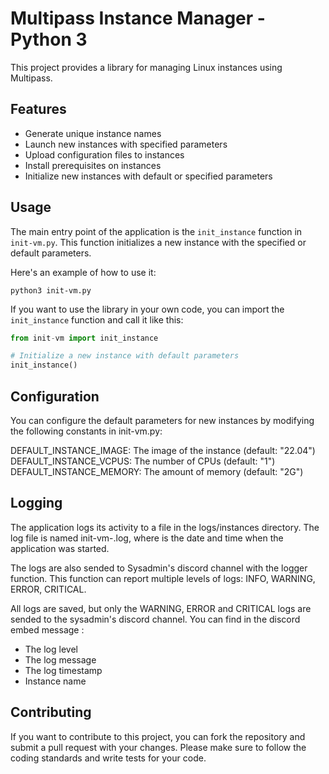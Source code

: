 # Multipass Instance Manager - Python 3

This project provides a library for managing Linux instances using Multipass.

## Features

- Generate unique instance names
- Launch new instances with specified parameters
- Upload configuration files to instances
- Install prerequisites on instances
- Initialize new instances with default or specified parameters

## Usage

The main entry point of the application is the `init_instance` function in `init-vm.py`. This function initializes a new instance with the specified or default parameters.

Here's an example of how to use it:

```shell
python3 init-vm.py
```

If you want to use the library in your own code, you can import the `init_instance` function and call it like this:

```python
from init-vm import init_instance

# Initialize a new instance with default parameters
init_instance()
```

## Configuration

You can configure the default parameters for new instances by modifying the following constants in init-vm.py:

DEFAULT_INSTANCE_IMAGE: The image of the instance (default: "22.04")
DEFAULT_INSTANCE_VCPUS: The number of CPUs (default: "1")
DEFAULT_INSTANCE_MEMORY: The amount of memory (default: "2G")

## Logging

The application logs its activity to a file in the logs/instances directory. The log file is named init-vm-<timestamp>.log, where <timestamp> is the date and time when the application was started.

The logs are also sended to Sysadmin's discord channel with the logger function.
This function can report multiple levels of logs: INFO, WARNING, ERROR, CRITICAL.

All logs are saved, but only the WARNING, ERROR and CRITICAL logs are sended to the sysadmin's discord channel.
You can find in the discord embed message :

- The log level
- The log message
- The log timestamp
- Instance name

## Contributing

If you want to contribute to this project, you can fork the repository and submit a pull request with your changes. Please make sure to follow the coding standards and write tests for your code.